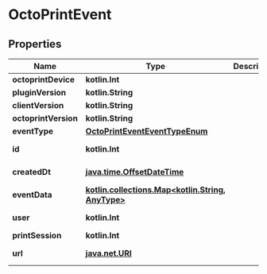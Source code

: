 
# OctoPrintEvent

## Properties
Name | Type | Description | Notes
------------ | ------------- | ------------- | -------------
**octoprintDevice** | **kotlin.Int** |  | 
**pluginVersion** | **kotlin.String** |  | 
**clientVersion** | **kotlin.String** |  | 
**octoprintVersion** | **kotlin.String** |  | 
**eventType** | [**OctoPrintEventEventTypeEnum**](OctoPrintEventEventTypeEnum.md) |  | 
**id** | **kotlin.Int** |  |  [optional] [readonly]
**createdDt** | [**java.time.OffsetDateTime**](java.time.OffsetDateTime.md) |  |  [optional] [readonly]
**eventData** | [**kotlin.collections.Map&lt;kotlin.String, AnyType&gt;**](AnyType.md) |  |  [optional]
**user** | **kotlin.Int** |  |  [optional] [readonly]
**printSession** | **kotlin.Int** |  |  [optional]
**url** | [**java.net.URI**](java.net.URI.md) |  |  [optional] [readonly]



